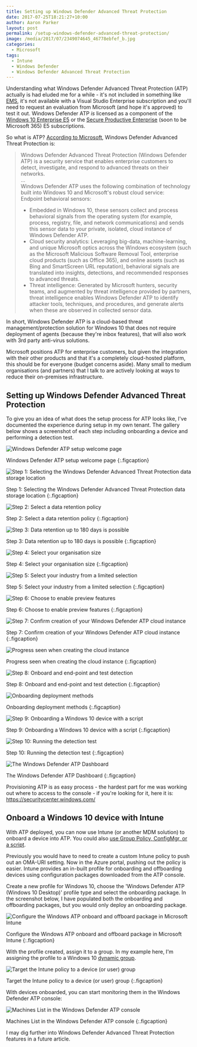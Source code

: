```yaml
---
title: Setting up Windows Defender Advanced Threat Protection
date: 2017-07-25T18:21:27+10:00
author: Aaron Parker
layout: post
permalink: /setup-windows-defender-advanced-threat-protection/
image: /media/2017/07/2349074645_46778ebfef_b.jpg
categories:
  - Microsoft
tags:
  - Intune
  - Windows Defender
  - Windows Defender Advanced Threat Protection
---
```

Understanding what Windows Defender Advanced Threat Protection (ATP) actually is had eluded me for a while - it's not included in something like [EMS](https://www.microsoft.com/en-au/cloud-platform/enterprise-mobility-security), it's not available with a Visual Studio Enterprise subscription and you'll need to request an evaluation from Microsoft (and hope it's approved) to test it out. Windows Defender ATP _is_ licensed as a component of the [Windows 10 Enterprise E5](https://www.microsoft.com/en-us/WindowsForBusiness/buy) or the [Secure Productive Enterprise](https://www.microsoft.com/en-au/secure-productive-enterprise/default.aspx) (soon to be Microsoft 365) E5 subscriptions.

So what is ATP? [According to Microsoft](https://docs.microsoft.com/en-us/windows/threat-protection/windows-defender-atp/windows-defender-advanced-threat-protection), Windows Defender Advanced Threat Protection is:

> Windows Defender Advanced Threat Protection (Windows Defender ATP) is a security service that enables enterprise customers to detect, investigate, and respond to advanced threats on their networks.  
> ...  
> Windows Defender ATP uses the following combination of technology built into Windows 10 and Microsoft's robust cloud service:  
> Endpoint behavioral sensors:
> 
>   * Embedded in Windows 10, these sensors collect and process behavioral signals from the operating system (for example, process, registry, file, and network communications) and sends this sensor data to your private, isolated, cloud instance of Windows Defender ATP.
>   * Cloud security analytics: Leveraging big-data, machine-learning, and unique Microsoft optics across the Windows ecosystem (such as the Microsoft Malicious Software Removal Tool, enterprise cloud products (such as Office 365), and online assets (such as Bing and SmartScreen URL reputation), behavioral signals are translated into insights, detections, and recommended responses to advanced threats.
>   * Threat intelligence: Generated by Microsoft hunters, security teams, and augmented by threat intelligence provided by partners, threat intelligence enables Windows Defender ATP to identify attacker tools, techniques, and procedures, and generate alerts when these are observed in collected sensor data.

In short, Windows Defender ATP is a cloud-based threat management/protection solution for Windows 10 that does not require deployment of agents (because they're inbox features), that will also work with 3rd party anti-virus solutions.

Microsoft positions ATP for enterprise customers, but given the integration with their other products and that it's a completely cloud-hosted platform, this should be for everyone (budget concerns aside). Many small to medium organisations (and partners) that I talk to are actively looking at ways to reduce their on-premises infrastructure.

## Setting up Windows Defender Advanced Threat Protection

To give you an idea of what does the setup process for ATP looks like, I've documented the experience during setup in my own tenant. The gallery below shows a screenshot of each step including onboarding a device and performing a detection test.

![Windows Defender ATP setup welcome page]({{site.baseurl}}/media/2017/07/01-Welcome-1.png)

Windows Defender ATP setup welcome page
{:.figcaption}

![Step 1: Selecting the Windows Defender Advanced Threat Protection data storage location]({{site.baseurl}}/media/2017/07/02-Storage.png)

Step 1: Selecting the Windows Defender Advanced Threat Protection data storage location
{:.figcaption}

![Step 2: Select a data retention policy]({{site.baseurl}}/media/2017/07/03-DataRetention.png)

Step 2: Select a data retention policy
{:.figcaption}

![Step 3: Data retention up to 180 days is possible]({{site.baseurl}}/media/2017/07/03a-DataRetentionDays.png)

Step 3: Data retention up to 180 days is possible
{:.figcaption}

![Step 4: Select your organisation size]({{site.baseurl}}/media/2017/07/04-OrgSize.png)

Step 4: Select your organisation size
{:.figcaption}

![Step 5: Select your industry from a limited selection]({{site.baseurl}}/media/2017/07/05-Industry.png)

Step 5: Select your industry from a limited selection
{:.figcaption}

![Step 6: Choose to enable preview features]({{site.baseurl}}/media/2017/07/06-PreviewExperience.png)

Step 6: Choose to enable preview features
{:.figcaption}

![Step 7: Confirm creation of your Windows Defender ATP cloud instance]({{site.baseurl}}/media/2017/07/07-CreateCloud.png)

Step 7: Confirm creation of your Windows Defender ATP cloud instance
{:.figcaption}

![Progress seen when creating the cloud instance]({{site.baseurl}}/media/2017/07/08-CreateProgress.png)

Progress seen when creating the cloud instance
{:.figcaption}

![Step 8: Onboard and end-point and test detection]({{site.baseurl}}/media/2017/07/09-OnboardTest.png)

Step 8: Onboard and end-point and test detection
{:.figcaption}

![Onboarding deployment methods]({{site.baseurl}}/media/2017/07/09a-OnboardTest-DeploymentMethods.png)

Onboarding deployment methods
{:.figcaption}

![Step 9: Onboarding a Windows 10 device with a script]({{site.baseurl}}/media/2017/07/10-OnboardTest-Enable-1.png)

Step 9: Onboarding a Windows 10 device with a script
{:.figcaption}

![Step 10: Running the detection test]({{site.baseurl}}/media/2017/07/11-OnboardTest-Test-1.png)

Step 10: Running the detection test
{:.figcaption}

![The Windows Defender ATP Dashboard]({{site.baseurl}}/media/2017/07/12-Dashboard.png)

The Windows Defender ATP Dashboard
{:.figcaption}

Provisioning ATP is as easy process - the hardest part for me was working out where to access to the console - if you're looking for it, here it is: <https://securitycenter.windows.com/>

## Onboard a Windows 10 device with Intune

With ATP deployed, you can now use Intune (or another MDM solution) to onboard a device into ATP. You could also [use Group Policy, ConfigMgr, or a script](https://docs.microsoft.com/en-us/windows/threat-protection/windows-defender-atp/configure-endpoints-windows-defender-advanced-threat-protection).

Previously you would have to need to create a custom Intune policy to push out an OMA-URI setting. Now in the Azure portal, pushing out the policy is easier.  Intune provides an in-built profile for onboarding and offboarding devices using configuration packages downloaded from the ATP console.

Create a new profile for Windows 10, choose the 'Windows Defender ATP (Windows 10 Desktop)' profile type and select the onboarding package. In the screenshot below, I have populated both the onboarding and offboarding packages, but you would only deploy an onboarding package.

![Configure the Windows ATP onboard and offboard package in Microsoft Intune]({{site.baseurl}}/media/2017/07/15-ConfigureIntune-Policy.png)

Configure the Windows ATP onboard and offboard package in Microsoft Intune
{:.figcaption}

With the profile created, assign it to a group. In my example here, I'm assigning the profile to a Windows 10 [dynamic group](https://docs.microsoft.com/en-us/azure/active-directory/active-directory-accessmanagement-groups-with-advanced-rules).

![Target the Intune policy to a device (or user) group]({{site.baseurl}}/media/2017/07/16-ConfigureIntune-TargetGroup.png)

Target the Intune policy to a device (or user) group
{:.figcaption}

With devices onboarded, you can start monitoring them in the Windows Defender ATP console:

![Machines List in the Windows Defender ATP console]({{site.baseurl}}/media/2017/07/17-MachinesList.png)

Machines List in the Windows Defender ATP console
{:.figcaption}

I may dig further into Windows Defender Advanced Threat Protection features in a future article.
